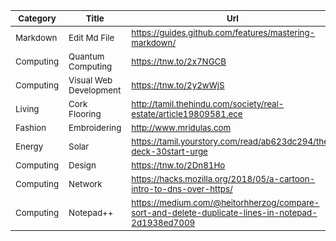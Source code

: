 |<sub>Category</sub>|<sub>Title</sub>|<sub>Url</sub>|
|--------|----|---------|
|<sub>Markdown</sub>|<sub>Edit Md File</sub>|<sub>https://guides.github.com/features/mastering-markdown/ </sub>|
|<sub>Computing</sub>|<sub>Quantum Computing</sub>|<sub>https://tnw.to/2x7NGCB</sub>|
|<sub>Computing</sub>|<sub>Visual Web Development</sub>|<sub>https://tnw.to/2y2wWjS</sub>|
|<sub>Living</sub>|<sub>Cork Flooring</sub>|<sub>http://tamil.thehindu.com/society/real-estate/article19809581.ece</sub>|
|<sub>Fashion</sub>|<sub>Embroidering</sub>|<sub>http://www.mridulas.com</sub>|
|<sub>Energy</sub>|<sub>Solar</sub>|<sub>https://tamil.yourstory.com/read/ab623dc294/the-deck-30start-urge</sub>|
|<sub>Computing</sub>|<sub>Design</sub>|<sub>https://tnw.to/2Dn81Ho</sub>|
|<sub>Computing</sub>|<sub>Network</sub>|<sub>https://hacks.mozilla.org/2018/05/a-cartoon-intro-to-dns-over-https/</sub>|
|<sub>Computing</sub>|<sub>Notepad++</sub>|<sub>https://medium.com/@heitorhherzog/compare-sort-and-delete-duplicate-lines-in-notepad-2d1938ed7009</sub>|
